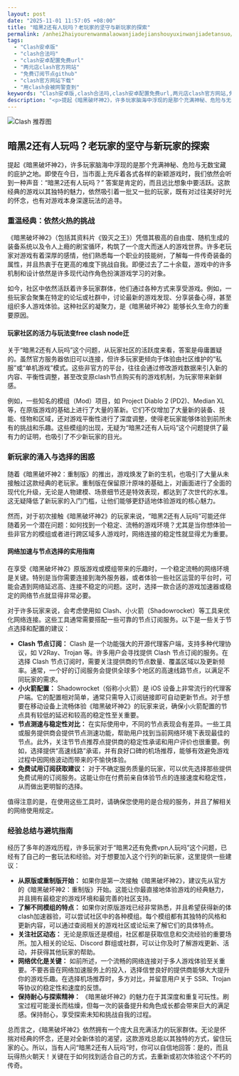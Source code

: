 ```yaml
---
layout: post
date: "2025-11-01 11:57:05 +08:00"
title: "暗黑2还有人玩吗？老玩家的坚守与新玩家的探索"
permalink: /anhei2haiyourenwanmalaowanjiadejianshouyuxinwanjiadetansuo/
tags:
  - "Clash安卓版"
  - "clash合法吗"
  - "clash安卓配置免费url"
  - "两元店clash官方网站"
  - "免费订阅节点github"
  - "clash官方网站下载"
  - "用clash会被网警查到"
keywords: "Clash安卓版,clash合法吗,clash安卓配置免费url,两元店clash官方网站,免费订阅节点github,clash官方网站下载,用clash会被网警查到"
description: "<p>提起《暗黑破坏神2》，许多玩家脑海中浮现的是那个充满神秘、危险与无数宝藏的庇护之地。即使在今日，当市面上充斥着各式各样的新颖游戏时，我们依然会听到一种声音：“暗黑2还有人玩吗？” 答案是肯定的，而且远比想象中要活跃。这款经典的游戏以其独特的魅力，依然吸引着一批又一批的玩家，既有对过往美好时光的怀念，也有对游戏本身深邃玩法的追寻。</p>"
---
```


![Clash 推荐图](https://clashjd.github.io/assets/img/节点订阅推荐.png)

## 暗黑2还有人玩吗？老玩家的坚守与新玩家的探索

<p>提起《暗黑破坏神2》，许多玩家脑海中浮现的是那个充满神秘、危险与无数宝藏的庇护之地。即使在今日，当市面上充斥着各式各样的新颖游戏时，我们依然会听到一种声音：“暗黑2还有人玩吗？” 答案是肯定的，而且远比想象中要活跃。这款经典的游戏以其独特的魅力，依然吸引着一批又一批的玩家，既有对过往美好时光的怀念，也有对游戏本身深邃玩法的追寻。</p>
<h3>重温经典：依然火热的挑战</h3>
<p>《暗黑破坏神2》（包括其资料片《毁灭之王》）凭借其极高的自由度、随机生成的装备系统以及令人上瘾的刷宝循环，构筑了一个庞大而迷人的游戏世界。许多老玩家对游戏有着深厚的感情，他们熟悉每一个职业的技能树，了解每一件传奇装备的属性，并且热衷于在更高的难度下挑战自我。即便过去了二十余载，游戏中的许多机制和设计依然是许多现代动作角色扮演游戏学习的对象。</p>
<p>如今，社区中依然活跃着许多玩家群体，他们通过各种方式来享受游戏。例如，一些玩家会聚集在特定的论坛或社群中，讨论最新的游戏发现、分享装备心得，甚至组织多人游戏体验。这种社区的凝聚力，是《暗黑破坏神2》能够长久生命力的重要原因。</p>
<h4>玩家社区的活力与玩法变free clash node迁</h4>
<p>关于“暗黑2还有人玩吗”这个问题，从玩家社区的活跃度来看，答案是毋庸置疑的。虽然官方服务器依旧可以连接，但许多玩家更倾向于体验由社区维护的“私服”或“单机游戏”模式。这些非官方的平台，往往会通过修改游戏数据来引入新的内容、平衡性调整，甚至改变原clash节点购买有的游戏机制，为玩家带来新鲜感。</p>
<p>例如，一些知名的模组（Mod）项目，如 Project Diablo 2 (PD2)、Median XL 等，在原版游戏的基础上进行了大量的革新。它们不仅增加了大量新的装备、技能、怪物和区域，还对游戏平衡性进行了深度调整，使得老玩家能够体验到前所未有的挑战和乐趣。这些模组的出现，无疑为“暗黑2还有人玩吗”这个问题提供了最有力的证明，也吸引了不少新玩家的目光。</p>
<h3>新玩家的涌入与选择的困惑</h3>
<p>随着《暗黑破坏神2：重制版》的推出，游戏焕发了新的生机，也吸引了大量从未接触过这款经典的老玩家。重制版在保留原汁原味的基础上，对画面进行了全面的现代化升级，无论是人物建模、场景细节还是特效表现，都达到了次世代的水准。这无疑降低了新玩家的入门门槛，让他们能够更舒适地体验游戏的核心魅力。</p>
<p>然而，对于初次接触《暗黑破坏神2》的玩家来说，“暗黑2还有人玩吗”可能还伴随着另一个潜在问题：如何找到一个稳定、流畅的游戏环境？尤其是当你想体验一些非官方的模组或者进行跨区域多人游戏时，网络连接的稳定性就显得尤为重要。</p>
<h4>网络加速与节点选择的实用指南</h4>
<p>在享受《暗黑破坏神2》原版游戏或模组带来的乐趣时，一个稳定流畅的网络环境是关键。特别是当你需要连接到海外服务器，或者体验一些社区运营的平台时，可能会遇到网络延迟高、连接不稳定的问题。这时，选择一款合适的游戏加速器或稳定的网络节点就显得非常必要。</p>
<p>对于许多玩家来说，会考虑使用如 Clash、小火箭（Shadowrocket）等工具来优化网络连接。这些工具通常需要搭配一些可靠的节点订阅服务。以下是一些关于节点选择和配置的建议：</p>
<ul>
<li><strong>Clash 节点订阅：</strong> Clash 是一个功能强大的开源代理客户端，支持多种代理协议，如 V2Ray、Trojan 等。许多用户会寻找提供 Clash 节点订阅的服务。在选择 Clash 节点订阅时，需要关注提供商的节点数量、覆盖区域以及更新频率。通常，一个好的订阅服务会提供全球多个地区的高速线路节点，以满足不同玩家的需求。</li>
<li><strong>小火箭配置：</strong> Shadowrocket（俗称小火箭）是 iOS 设备上非常流行的代理客户端。它的配置相对简单，通常只需导入订阅链接即可自动更新节点。对于想要在移动设备上流畅体验《暗黑破坏神2》的玩家来说，确保小火箭配置的节点具有较低的延迟和较高的稳定性至关重要。</li>
<li><strong>节点测速与稳定性对比：</strong> 在实际使用中，不同的节点表现会有差异。一些工具或服务提供商会提供节点测速功能，帮助用户找到当前网络环境下表现最佳的节点。此外，关注节节点推荐点提供商的稳定性承诺和用户评价也很重要。例如，选择提供“高速线路”承诺，并有良好口碑的机场推荐，能够有效避免游戏过程中因网络波动而带来的不愉快体验。</li>
<li><strong>免费试用订阅获取建议：</strong> 对于不确定服务质量的玩家，可以优先选择那些提供免费试用的订阅服务。这能让你在付费前亲自体验节点的连接速度和稳定性，从而做出更明智的选择。</li>
</ul>
<p>值得注意的是，在使用这些工具时，请确保您使用的是合规的服务，并且了解相关的网络使用规定。</p>
<h3>经验总结与避坑指南</h3>
<p>经历了多年的游戏历程，许多玩家对于“暗黑2还有免费vpn人玩吗”这个问题，已经有了自己的一套玩法和经验。对于想要加入这个行列的新玩家，这里提供一些建议：</p>
<ul>
<li><strong>从原版或重制版开始：</strong> 如果你是第一次接触《暗黑破坏神2》，建议先从官方的《暗黑破坏神2：重制版》开始。这能让你最直接地体验游戏的经典魅力，并且拥有最稳定的游戏环境和最完善的社区支持。</li>
<li><strong>了解不同模组的特点：</strong> 如果你对原版游戏已经非常熟悉，并且希望获得新的体clash加速器验，可以尝试社区中的各种模组。每个模组都有其独特的风格和更新内容，可以通过查阅相关的游戏社区或论坛来了解它们的具体特点。</li>
<li><strong>关注社区动态：</strong> 无论是原版还是模组，社区都是获取信息和交流经验的重要场所。加入相关的论坛、Discord 群组或社群，可以让你及时了解游戏更新、活动，并获得其他玩家的帮助。</li>
<li><strong>网络优化是关键：</strong> 如前所述，一个流畅的网络连接对于多人游戏体验至关重要。不要吝啬在网络加速服务上的投入，选择信誉良好的提供商能够大大提升你的游戏乐趣。在选择机场推荐时，多方对比，并留意用户关于 SSR、Trojan 等协议的稳定性和速度的反馈。</li>
<li><strong>保持耐心与探索精神：</strong> 《暗黑破坏神2》的魅力在于其深度和重复可玩性。刷宝过程可能漫长而枯燥，但每一次的装备提升和角色成长都会带来巨大的满足感。保持耐心，享受探索未知和挑战自我的过程。</li>
</ul>
<p>总而言之，《暗黑破坏神2》依然拥有一个庞大且充满活力的玩家群体。无论是怀揣对经典的怀念，还是对全新体验的渴望，这款游戏总能以其独特的方式，留住玩家的心。所以，当有人问“暗黑2还有人玩吗”时，你可以自信地回答：是的，而且玩得热火朝天！关键在于如何找到适合自己的方式，去重新或初次体验这个不朽的传奇。</p>